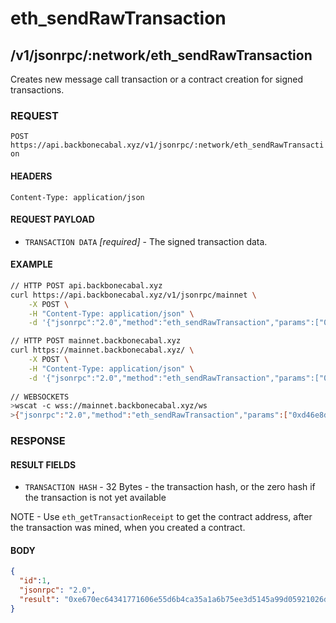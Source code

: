 # eth_sendRawTransaction

## /v1/jsonrpc/:network/eth_sendRawTransaction

Creates new message call transaction or a contract creation for signed transactions.

### REQUEST

`POST https://api.backbonecabal.xyz/v1/jsonrpc/:network/eth_sendRawTransaction`

#### HEADERS

`Content-Type: application/json`

#### REQUEST PAYLOAD
- `TRANSACTION DATA` _[required]_ - The signed transaction data.

#### EXAMPLE
```bash
// HTTP POST api.backbonecabal.xyz
curl https://api.backbonecabal.xyz/v1/jsonrpc/mainnet \
    -X POST \
    -H "Content-Type: application/json" \
    -d '{"jsonrpc":"2.0","method":"eth_sendRawTransaction","params":["0xd46e8dd67c5d32be8d46e8dd67c5d32be8058bb8eb970870f072445675058bb8eb970870f072445675"],"id":1}'

// HTTP POST mainnet.backbonecabal.xyz
curl https://mainnet.backbonecabal.xyz/ \
    -X POST \
    -H "Content-Type: application/json" \
    -d '{"jsonrpc":"2.0","method":"eth_sendRawTransaction","params":["0xd46e8dd67c5d32be8d46e8dd67c5d32be8058bb8eb970870f072445675058bb8eb970870f072445675"],"id":1}'
    
// WEBSOCKETS
>wscat -c wss://mainnet.backbonecabal.xyz/ws 
>{"jsonrpc":"2.0","method":"eth_sendRawTransaction","params":["0xd46e8dd67c5d32be8d46e8dd67c5d32be8058bb8eb970870f072445675058bb8eb970870f072445675"],"id":1}
```

### RESPONSE

#### RESULT FIELDS
- `TRANSACTION HASH` - 32 Bytes - the transaction hash, or the zero hash if the transaction is not yet available

NOTE - Use `eth_getTransactionReceipt` to get the contract address, after the transaction was mined, when you created a contract.

#### BODY

```json
{
  "id":1,
  "jsonrpc": "2.0",
  "result": "0xe670ec64341771606e55d6b4ca35a1a6b75ee3d5145a99d05921026d1527331"
}
```
